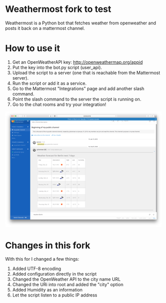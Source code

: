 # Weathermost fork to test
Weathermost is a Python bot that fetches weather from openweather and posts it back on a mattermost channel.

# How to use it
1. Get an OpenWeatherAPI key: http://openweathermap.org/appid
2. Put the key into the bot.py script (user_api).
3. Upload the script to a server (one that is reachable from the Mattermost server).
4. Run the script or add it as a service.
5. Go to the Mattermost "Integrations" page and add another slash command.
6. Point the slash command to the server the script is running on.
7. Go to the chat rooms and try your integration!

![alt text](https://raw.githubusercontent.com/cjohannsen81/weathermost/master/images/example.png)

# Changes in this fork
With this for I changed a few things:

1) Added UTF-8 encoding
2) Added configuration directly in the script
3) Changed the OpenWeather API to the city name URL
4) Changed the URi into root and added the "city" option
5) Added Humidity as an information
6) Let the script listen to a public IP address
